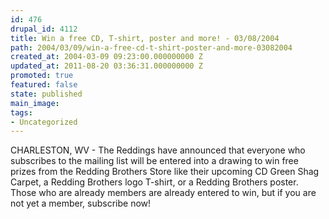 ```yaml
---
id: 476
drupal_id: 4112
title: Win a free CD, T-shirt, poster and more! - 03/08/2004
path: 2004/03/09/win-a-free-cd-t-shirt-poster-and-more-03082004
created_at: 2004-03-09 09:23:00.000000000 Z
updated_at: 2011-08-20 03:36:31.000000000 Z
promoted: true
featured: false
state: published
main_image: 
tags:
- Uncategorized
---
```

CHARLESTON, WV - The Reddings have announced that everyone who subscribes to the mailing list will be entered into a drawing to win free prizes from the Redding Brothers Store like their upcoming CD Green Shag Carpet, a Redding Brothers logo T-shirt, or a Redding Brothers poster. Those who are already members are already entered to win, but if you are not yet a member, subscribe now!
